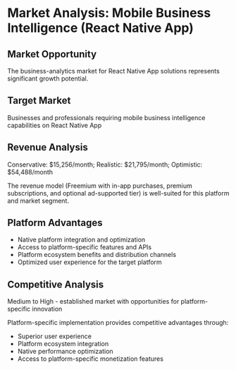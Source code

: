 # Market Analysis: Mobile Business Intelligence (React Native App)

## Market Opportunity
The business-analytics market for React Native App solutions represents significant growth potential.

## Target Market
Businesses and professionals requiring mobile business intelligence capabilities on React Native App

## Revenue Analysis
Conservative: $15,256/month; Realistic: $21,795/month; Optimistic: $54,488/month

The revenue model (Freemium with in-app purchases, premium subscriptions, and optional ad-supported tier) is well-suited for this platform and market segment.

## Platform Advantages
- Native platform integration and optimization
- Access to platform-specific features and APIs
- Platform ecosystem benefits and distribution channels
- Optimized user experience for the target platform

## Competitive Analysis
Medium to High - established market with opportunities for platform-specific innovation

Platform-specific implementation provides competitive advantages through:
- Superior user experience
- Platform ecosystem integration
- Native performance optimization
- Access to platform-specific monetization features
